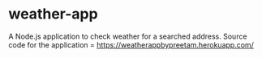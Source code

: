 # weather-app
A Node.js application to check weather for a searched address.
Source code for the application = https://weatherappbypreetam.herokuapp.com/
